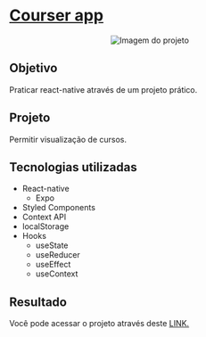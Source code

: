 # [Courser app](https://determined-ride-712758.netlify.app/)

<p align="center">
  <img src="md_assets/image.png"  alt="Imagem do projeto" />
</p>

## Objetivo

Praticar react-native através de um projeto prático.

## Projeto

Permitir visualização de cursos.

## Tecnologias utilizadas

- React-native
  - Expo
- Styled Components
- Context API
- localStorage
- Hooks
  - useState
  - useReducer
  - useEffect
  - useContext

## Resultado

Você pode acessar o projeto através deste [LINK.](https://determined-ride-712758.netlify.app/)
